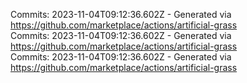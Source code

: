 Commits: 2023-11-04T09:12:36.602Z - Generated via https://github.com/marketplace/actions/artificial-grass
<br>
Commits: 2023-11-04T09:12:36.602Z - Generated via https://github.com/marketplace/actions/artificial-grass
<br>
Commits: 2023-11-04T09:12:36.602Z - Generated via https://github.com/marketplace/actions/artificial-grass
<br>
